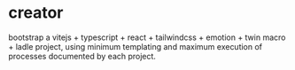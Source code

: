 # creator

bootstrap a vitejs + typescript + react + tailwindcss + emotion + twin macro + ladle project, using minimum templating and maximum execution of processes documented by each project.
